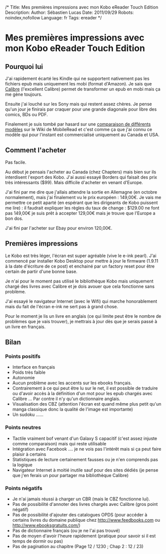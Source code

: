 /*
Title: Mes premières impressions avec mon Kobo eReader Touch Edition
Description: 
Author: Sébastien Lucas
Date: 2011/09/29
Robots: noindex,nofollow
Language: fr
Tags: ereader
*/
# Mes premières impressions avec mon Kobo eReader Touch Edition

## Pourquoi lui
J'ai rapidement écarté les Kindle qui ne supportent nativement pas les fichiers epub mais uniquement les mobi (format d'Amazon). Je sais que [Calibre](http://calibre-ebook.com/) (l'excellent Calibre) permet de transformer un epub en mobi mais ça me gène toujours.

Ensuite j'ai louché sur les Sony mais qui restent assez chères. Je pense qu'un jour je finirais par craquer pour une grande diagonale pour libre des comics, BDs ou PDF.

Finalement je suis tombé par hasard sur une [comparaison de différents modèles](http://wiki.mobileread.com/wiki/E-book_Reader_Matrix) sur le Wiki de MobileRead et c'est comme ça que j'ai connu ce modèle qui pour l'instant est commercialisé uniquement au Canada et USA.

## Comment l'acheter

Pas facile.

Au début je pensais l'acheter au Canada (chez Chapters) mais bien sur ils interdisent l'export des Kobo. J'ai aussi essayé Borders qui faisait des prix très intéressants ($99). Mais difficile d'acheter en venant d'Europe.

J'ai fini par me dire que j'allais attendre la sortie en Allemagne (en octobre normalement), mais j'ai finalement vu le prix européen : 149,00€. Je vais me permettre ce petit aparté (en espérant que les dirigeants de Kobo puissent me lire) : il faudrait expliquer les règles du taux de change : $129.00 ne font pas 149,00€ je suis prêt à accepter 129,00€ mais je trouve que l'Europe a bon dos.

J'ai fini par l'acheter sur Ebay pour environ 120,00€.

## Premières impressions

Le Kobo est très léger, l'écran est super agréable (vive le e-ink pearl). J'ai commencé par installer Kobo Desktop pour mettre à jour le firmware (1.9.11 à la date d'écriture de ce post) et enchainé par un factory reset pour être certain de partir d'une bonne base.

Je n'ai pour le moment pas utilisé le bibliothèque Kobo mais uniquement chargé des livres avec Calibre et je dois avouer que cela fonctionne sans problème.

J'ai essayé le navigateur Internet (avec le Wifi) qui marche honorablement mais du fait de l'écran e-ink ne sert pas à grand chose.

Pour le moment je lis un livre en anglais (ce qui limite peut être le nombre de problèmes que je vais trouver), je mettrais à jour dès que je serais passé à un livre en français.

## Bilan

### Points positifs
* Interface en français
* Poids très faible
* Autonomie
* Aucun problème avec les accents sur les ebooks français.
* Contrairement à ce qui peut être lu sur le net, il est possible de traduire ou d'avoir accès à la définition d'un mot pour les epub chargés avec Calibre ... Par contre il n'y qu'un dictionnaire anglais.
* Visualisation des CBZ (attention l'écran est quand même plus petit qu'un manga classique donc la qualité de l'image est importante)
* Un sudoku ......

### Points neutres

* Tactile vraiment bof venant d'un Galaxy S capacitif (c'est assez injuste comme comparaison) mais qui reste utilisable
* Intégration avec Facebook .... je ne vois pas l'intérêt mais si ça peut faire plaisir à certains
* Statistiques de lecture certainement fausses ou je n'en comprends pas la logique
* Navigateur Internet à moitié inutile sauf pour des sites dédiés (je pense que j'en ferais un pour partager ma bibliothèque Calibre)

### Points négatifs

* Je n'ai jamais réussi à charger un CBR (mais le CBZ fonctionne lui).
* Pas de possibilité d'annoter des livres chargés avec Calibre (gros point négatif)
* Pas de possibilité d'ajouter des catalogues OPDS (pour accéder à certains livres du domaine publique chez http://www.feedbooks.com ou http://www.ebooksgratuits.com/)
* Pas de dictionnaire français (ou je ne l'ai pas trouvé)
* Pas de moyen d'avoir l'heure rapidement (pratique pour savoir si il est temps de dormir ou pas)
* Pas de pagination au chapitre (Page 12 / 1230 ; Chap 2 : 12 / 23)


